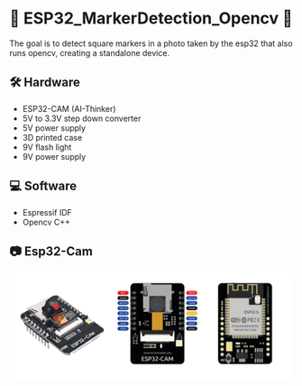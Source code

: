 # :small_orange_diamond: ESP32_MarkerDetection_Opencv :small_orange_diamond:
The goal is to detect square markers in a photo taken by the esp32 that also runs opencv, creating a standalone device.

## :hammer_and_wrench: Hardware 	
- ESP32-CAM (AI-Thinker)
- 5V to 3.3V step down converter
- 5V power supply
- 3D printed case
- 9V flash light
- 9V power supply

## 	:computer: Software
- Espressif IDF
- Opencv C++

## :camera: Esp32-Cam
![Esp32-Cam](/Images/Esp32_Cam.png)



